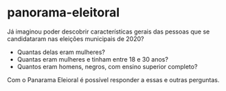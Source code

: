 # panorama-eleitoral
 
Já imaginou poder descobrir características gerais das pessoas que se candidataram nas eleições municipais de 2020? 

* Quantas delas eram mulheres? 
* Quantas eram mulheres e tinham entre 18 e 30 anos? 
* Quantos eram homens, negros, com ensino superior completo? 

Com o Panarama Eleioral é possível responder a essas e outras perguntas.   
